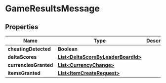 

# GameResultsMessage


## Properties

| Name | Type | Description | Notes |
|------------ | ------------- | ------------- | -------------|
|**cheatingDetected** | **Boolean** |  |  |
|**deltaScores** | [**List&lt;DeltaScoreByLeaderBoardId&gt;**](DeltaScoreByLeaderBoardId.md) |  |  [optional] |
|**currenciesGranted** | [**List&lt;CurrencyChange&gt;**](CurrencyChange.md) |  |  [optional] |
|**itemsGranted** | [**List&lt;ItemCreateRequest&gt;**](ItemCreateRequest.md) |  |  [optional] |



